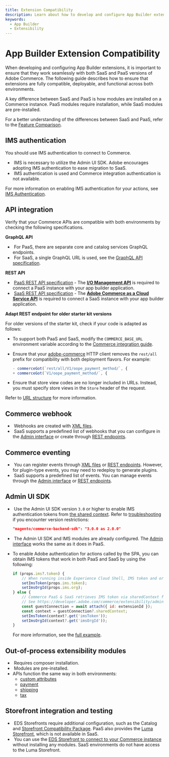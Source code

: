 ```yaml
---
title: Extension Compatibility
description: Learn about how to develop and configure App Builder extensions to work seamlessly with both SaaS and PaaS versions of Adobe Commerce.
keywords:
  - App Builder
  - Extensibility
---
```


# App Builder Extension Compatibility

When developing and configuring App Builder extensions, it is important to ensure that they work seamlessly with both SaaS and PaaS versions of Adobe Commerce. The following guide describes how to ensure that extensions are fully compatible, deployable, and functional across both environments.

A key difference between SaaS and PaaS is how modules are installed on a Commerce instance. PaaS modules require installation, while SaaS modules are pre-installed.

For a better understanding of the differences between SaaS and PaaS, refer to the [Feature Comparison](https://experienceleague.adobe.com/en/docs/commerce/cloud-service/feature-comparison).

## IMS authentication

You should use IMS authentication to connect to Commerce.

- &#8203;<Edition name="paas" /> IMS is necessary to utilize the Admin UI SDK. Adobe encourages adopting IMS authentication to ease migration to SaaS.
- &#8203;<Edition name="saas" /> IMS authentication is used and Commerce integration authentication is not available.

For more information on enabling IMS authentication for your actions, see [IMS Authentication](../starter-kit/checkout/connect.md#adobe-identity-management-service-ims).

## API integration

Verify that your Commerce APIs are compatible with both environments by checking the following specifications.

**GraphQL API**

- &#8203;<Edition name="paas" /> For PaaS, there are separate core and catalog services GraphQL endpoints.
- &#8203;<Edition name="saas" /> For SaaS, a single GraphQL URL is used, see the [GraphQL API specification](https://developer.adobe.com/commerce/services/reference/cloud/graphql/).

**REST API**

- &#8203;<Edition name="paas" /> [PaaS REST API specification](https://developer.adobe.com/commerce/webapi/rest/quick-reference/) - The [**I/O Management API**](../starter-kit/checkout/getting-started.md#initial-configuration) is required to connect a PaaS instance with your app builder application.
- &#8203;<Edition name="saas" /> [SaaS REST API specification](https://developer.adobe.com/commerce/services/reference/cloud/rest/) - The [**Adobe Commerce as a Cloud Service API**](../starter-kit/checkout/getting-started.md#initial-configuration) is required to connect a SaaS instance with your app builder application.

**Adapt REST endpoint for older starter kit versions**

For older versions of the starter kit, check if your code is adapted as follows:

- To support both PaaS and SaaS, modify the `COMMERCE_BASE_URL` environment variable according to the [Commerce integration guide](https://developer.adobe.com/commerce/extensibility/starter-kit/checkout/connect/).
- Ensure that your [adobe-commerce](https://github.com/adobe/commerce-checkout-starter-kit/blob/main/lib/adobe-commerce.js) HTTP client removes the `rest/all` prefix for compatibility with both deployment flavors. For example:

    ```javascript
    - commerceGot(`rest/all/V1/oope_payment_method/`, {
    + commerceGot(`V1/oope_payment_method/`, {
    ```

- Ensure that store view codes are no longer included in URLs. Instead, you must specify store views in the `Store` header of the request.

<InlineAlert variant="info" slots="text" />

Refer to [URL structure](https://developer.adobe.com/commerce/webapi/rest/#url-structure-1) for more information.

## Commerce webhook

- &#8203;<Edition name="paas" /> Webhooks are created with [XML files](../webhooks/create-webhooks.md).
- &#8203;<Edition name="saas" /> SaaS supports a predefined list of webhooks that you can configure in the [Admin interface](../webhooks/create-webhooks.md#define-webhook-properties) or create through [REST endpoints](../webhooks/api.md).

## Commerce eventing

- &#8203;<Edition name="paas" /> You can register events through [XML files](../events/module-development.md#register-events) or [REST endpoints](../events/api.md). However, for plugin-type events, you may need to redeploy to generate plugins.
- &#8203;<Edition name="saas" /> SaaS supports a predefined list of events. You can manage events through the [Admin interface](../events/create-events.md) or [REST endpoints](../events/api.md).

## Admin UI SDK

- &#8203;<Edition name="paas" /> Use the Admin UI SDK version `3.0` or higher to enable IMS authentication tokens from [the shared context](../admin-ui-sdk/extension-points/index.md#shared-contexts). Refer to [troubleshooting](../admin-ui-sdk/troubleshooting.md#issues-upgrading-to-major-admin-ui-sdk-version) if you encounter version restrictions:

    ```json
    "magento/commerce-backend-sdk": "3.0.0 as 2.0.0"
    ```

- &#8203;<Edition name="saas" /> The Admin UI SDK and IMS modules are already configured. The [Admin interface](../admin-ui-sdk/configuration.md) works the same as it does in PaaS.
- To enable Adobe authentication for actions called by the SPA, you can obtain IMS tokens that work in both PaaS and SaaS by using the following:

    ```javascript
    if (props.ims?.token) {
        // When running inside Experience Cloud Shell, IMS token and orgId can be accessed via props.ims.
        setImsToken(props.ims.token);
        setImsOrgId(props.ims.org);
    } else {
        // Commerce PaaS & SaaS retrieves IMS token via sharedContext from Admin UI SDK v3.0+
        // See https://developer.adobe.com/commerce/extensibility/admin-ui-sdk/extension-points/#shared-contexts
        const guestConnection = await attach({ id: extensionId });
        const context = guestConnection?.sharedContext;
        setImsToken(context?.get('imsToken'));
        setImsOrgId(context?.get('imsOrgId'));
    }
    ```

    For more information, see the [full example](https://github.com/adobe/commerce-checkout-starter-kit/blob/main/commerce-backend-ui-1/web-src/src/components/MainPage.js).

## Out-of-process extensibility modules

- &#8203;<Edition name="paas" /> Requires composer installation.
- &#8203;<Edition name="saas" /> Modules are pre-installed.
- APIs function the same way in both environments:
  - [custom attributes](https://developer.adobe.com/commerce/services/cloud/guides/custom-attributes/)
  - [payment](../starter-kit/checkout/payment-reference.md)
  - [shipping](../starter-kit/checkout/shipping-reference.md)
  - [tax](../starter-kit/checkout/tax-reference.md)

## Storefront integration and testing

- &#8203;<Edition name="paas" /> EDS Storefronts require additional configuration, such as the Catalog and [Storefront Compatibility Package](https://experienceleague.adobe.com/developer/commerce/storefront/setup/configuration/storefront-compatibility/install/). PaaS also provides the [Luma Storefront](https://experienceleague.adobe.com/docs/commerce/frontend/guide/storefront/luma.html), which is not available in SaaS.
- &#8203;<Edition name="saas" /> You can use the [EDS Storefront to connect to your Commerce instance](https://experienceleague.adobe.com/en/docs/commerce/cloud-service/storefront) without installing any modules. SaaS environments do not have access to the Luma Storefront.
